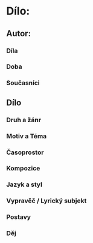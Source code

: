 # Dílo: 
## Autor: 

### Díla

### Doba 

### Současníci


## Dílo

### Druh a žánr

### Motiv a Téma

### Časoprostor

### Kompozice

### Jazyk a styl

### Vypravěč / Lyrický subjekt

### Postavy

### Děj
